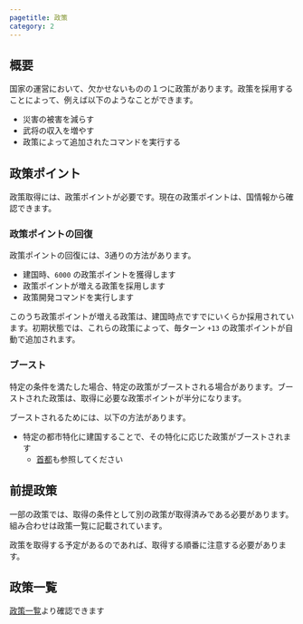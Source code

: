 ```yaml
---
pagetitle: 政策
category: 2
---
```


## 概要
国家の運営において、欠かせないものの１つに政策があります。政策を採用することによって、例えば以下のようなことができます。

* 災害の被害を減らす
* 武将の収入を増やす
* 政策によって追加されたコマンドを実行する

## 政策ポイント

政策取得には、政策ポイントが必要です。現在の政策ポイントは、国情報から確認できます。

### 政策ポイントの回復

政策ポイントの回復には、3通りの方法があります。

* 建国時、`6000` の政策ポイントを獲得します
* 政策ポイントが増える政策を採用します
* 政策開発コマンドを実行します

このうち政策ポイントが増える政策は、建国時点ですでにいくらか採用されています。初期状態では、これらの政策によって、毎ターン `+13` の政策ポイントが自動で追加されます。

### ブースト

特定の条件を満たした場合、特定の政策がブーストされる場合があります。ブーストされた政策は、取得に必要な政策ポイントが半分になります。

ブーストされるためには、以下の方法があります。

* 特定の都市特化に建国することで、その特化に応じた政策がブーストされます
  * [首都](dom-capital.html)も参照してください

## 前提政策

一部の政策では、取得の条件として別の政策が取得済みである必要があります。組み合わせは政策一覧に記載されています。

政策を取得する予定があるのであれば、取得する順番に注意する必要があります。

## 政策一覧

[政策一覧](dom-policies.html)より確認できます